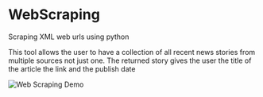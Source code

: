 # WebScraping
Scraping XML web urls using python

This tool allows the user to have a collection of all recent news stories from multiple sources not just one.
The returned story gives the user the title of the article the link and the publish date

![Web Scraping Demo](WebScraping.gif)
